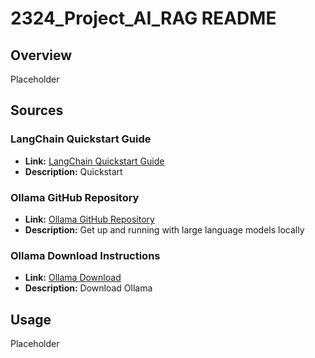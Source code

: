 # 2324_Project_AI_RAG README

## Overview
Placeholder

## Sources

### LangChain Quickstart Guide
- **Link:** [LangChain Quickstart Guide](https://python.langchain.com/docs/get_started/quickstart)
- **Description:** Quickstart

### Ollama GitHub Repository
- **Link:** [Ollama GitHub Repository](https://github.com/ollama/ollama)
- **Description:** Get up and running with large language models locally

### Ollama Download Instructions
- **Link:** [Ollama Download](https://ollama.com/download)
- **Description:** Download Ollama

## Usage
Placeholder
